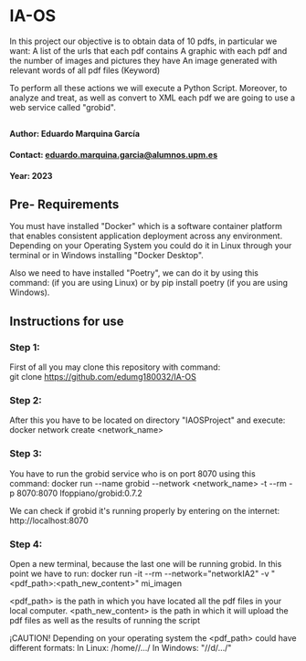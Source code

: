 # IA-OS
In this project our objective is to obtain data of 10 pdfs, in particular we want: A list of the urls that each pdf contains
         A graphic with each pdf and the number of images and pictures they have
         An image generated with relevant words of all pdf files (Keyword)

To perform all these actions we will execute a Python Script. 
Moreover, to analyze and treat, as well as convert to XML each pdf we are going to use a web service called "grobid". 

## 
#### Author: Eduardo Marquina García
#### Contact: eduardo.marquina.garcia@alumnos.upm.es
#### Year: 2023

## Pre- Requirements
You must have installed "Docker" which is a software container platform that enables consistent application deployment across any environment. 
Depending on your Operating System you could do it in Linux through your terminal or in Windows installing "Docker Desktop".

Also we need to have installed "Poetry", we can do it by using this command: (if you are using Linux) or by pip install poetry (if you are using Windows).


## Instructions for use
### Step 1: 
First of all you may clone this repository with command:  
git clone https://github.com/edumg180032/IA-OS 

### Step 2:
After this you have to be located on directory "IAOSProject" and execute: 
docker network create <network_name>

### Step 3:
You have to run the grobid service who is on port 8070 using this command:
docker run --name grobid --network <network_name> -t --rm -p 8070:8070 lfoppiano/grobid:0.7.2 

We can check if grobid it's running properly by entering on the internet:  
http://localhost:8070 

### Step 4:
Open a new terminal, because the last one will be running grobid. 
In this point we have to run:
docker run -it --rm --network="networkIA2" -v "<pdf_path>:<path_new_content>" mi_imagen 

<pdf_path> is the path in which you have located all the pdf files in your local computer.
<path_new_content> is the path in which it will upload the pdf files as well as the results of running the script

¡CAUTION!
Depending on your operating system the <pdf_path> could have different formats:
In Linux: /home/<username>/.../
In Windows: "//d/.../"
       
